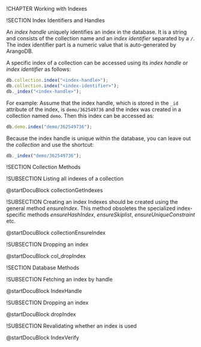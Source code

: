 !CHAPTER Working with Indexes

!SECTION Index Identifiers and Handles 

An *index handle* uniquely identifies an index in the database. It is a string and 
consists of the collection name and an *index identifier* separated by a `/`. The 
index identifier part is a numeric value that is auto-generated by ArangoDB.

A specific index of a collection can be accessed using its *index handle* or
*index identifier* as follows:

```js
db.collection.index("<index-handle>");
db.collection.index("<index-identifier>");
db._index("<index-handle>");
```

For example: Assume that the index handle, which is stored in the `_id`
attribute of the index, is `demo/362549736` and the index was created in a collection
named `demo`. Then this index can be accessed as:

```js
db.demo.index("demo/362549736");
```

Because the index handle is unique within the database, you can leave out the
*collection* and use the shortcut:

```js
db._index("demo/362549736");
```

!SECTION Collection Methods

!SUBSECTION Listing all indexes of a collection
<!-- arangod/V8Server/v8-vocindex.cpp -->
@startDocuBlock collectionGetIndexes

!SUBSECTION Creating an index
Indexes should be created using the general method *ensureIndex*. This
method obsoletes the specialized index-specific methods *ensureHashIndex*,
*ensureSkiplist*, *ensureUniqueConstraint* etc.

<!-- arangod/V8Server/v8-vocindex.cpp -->
@startDocuBlock collectionEnsureIndex

!SUBSECTION Dropping an index
<!-- arangod/V8Server/v8-vocindex.cpp -->
@startDocuBlock col_dropIndex

!SECTION Database Methods

!SUBSECTION Fetching an index by handle
<!-- js/server/modules/org/arangodb/arango-database.js -->
@startDocuBlock IndexHandle

!SUBSECTION Dropping an index
<!-- js/server/modules/org/arangodb/arango-database.js -->
@startDocuBlock dropIndex

!SUBSECTION Revalidating whether an index is used
<!-- js/server/modules/org/arangodb/arango-database.js -->
@startDocuBlock IndexVerify
